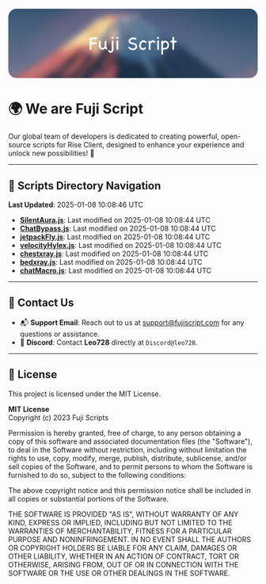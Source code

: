 ![Banner](.github/b.webp)

# 🌍 **We are Fuji Script**

Our global team of developers is dedicated to creating powerful, open-source scripts for Rise Client, designed to enhance your experience and unlock new possibilities! 🌟

---
<!-- SCRIPTS_NAVIGATION_START -->
## 📂 **Scripts Directory Navigation**

**Last Updated**: 2025-01-08 10:08:46 UTC

- **[SilentAura.js](scripts/SilentAura.js)**: Last modified on 2025-01-08 10:08:44 UTC
- **[ChatBypass.js](scripts/ChatBypass.js)**: Last modified on 2025-01-08 10:08:44 UTC
- **[jetpackFly.js](scripts/jetpackFly.js)**: Last modified on 2025-01-08 10:08:44 UTC
- **[velocityHylex.js](scripts/velocityHylex.js)**: Last modified on 2025-01-08 10:08:44 UTC
- **[chestxray.js](scripts/chestxray.js)**: Last modified on 2025-01-08 10:08:44 UTC
- **[bedxray.js](scripts/bedxray.js)**: Last modified on 2025-01-08 10:08:44 UTC
- **[chatMacro.js](scripts/chatMacro.js)**: Last modified on 2025-01-08 10:08:44 UTC

<!-- SCRIPTS_NAVIGATION_END -->

---

## 💬 **Contact Us**  
- 📬 **Support Email**: Reach out to us at [support@fujiscript.com](mailto:support@fujiscript.com) for any questions or assistance.  
- 💬 **Discord**: Contact **Leo728** directly at `Discord@leo728`.

---

## 📜 **License**

This project is licensed under the MIT License.  

**MIT License**  
Copyright (c) 2023 Fuji Scripts  

Permission is hereby granted, free of charge, to any person obtaining a copy of this software and associated documentation files (the "Software"), to deal in the Software without restriction, including without limitation the rights to use, copy, modify, merge, publish, distribute, sublicense, and/or sell copies of the Software, and to permit persons to whom the Software is furnished to do so, subject to the following conditions:  

The above copyright notice and this permission notice shall be included in all copies or substantial portions of the Software.  

THE SOFTWARE IS PROVIDED "AS IS", WITHOUT WARRANTY OF ANY KIND, EXPRESS OR IMPLIED, INCLUDING BUT NOT LIMITED TO THE WARRANTIES OF MERCHANTABILITY, FITNESS FOR A PARTICULAR PURPOSE AND NONINFRINGEMENT. IN NO EVENT SHALL THE AUTHORS OR COPYRIGHT HOLDERS BE LIABLE FOR ANY CLAIM, DAMAGES OR OTHER LIABILITY, WHETHER IN AN ACTION OF CONTRACT, TORT OR OTHERWISE, ARISING FROM, OUT OF OR IN CONNECTION WITH THE SOFTWARE OR THE USE OR OTHER DEALINGS IN THE SOFTWARE.  
